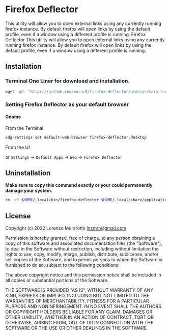 # Firefox Deflector

This utility will allow you to open external links using any currently running firefox instance. By default firefox will open links by using the default profile, even if a window using a different profile is running.
Firefox Deflector
This utility will allow you to open external links using any currently running firefox instance. By default firefox will open links by using the default profile, even if a window using a different profile is running.

## Installation

### Terminal One Liner for download and installation.

```bash
wget -qO- "https://github.com/murar8/firefox-deflector/archive/main.tar.gz" | tar xvz --transform 's/firefox-deflector-main/.firefox-deflector/' -C $HOME -- && $HOME/.firefox-deflector/install.sh
```

### Setting Firefox Deflector as your default browser

#### Gnome

From the Terminal

```bash
xdg-settings set default-web-browser firefox-deflector.desktop
```

From the UI

or `Settings` -> `Default Apps` -> `Web` -> `Firefox Deflector`

## Uninstallation

**Make sure to copy this command exactly or your could permanently damage your system.**

```bash
rm -rf $HOME/.local/bin/firefox-deflector $HOME/.local/share/applications/firefox-deflector.desktop $HOME/.firefox-deflector
```

## License

Copyright (c) 2022 Lorenzo Murarotto <lnzmrr@gmail.com>

Permission is hereby granted, free of charge, to any person
obtaining a copy of this software and associated documentation
files (the "Software"), to deal in the Software without
restriction, including without limitation the rights to use,
copy, modify, merge, publish, distribute, sublicense, and/or sell
copies of the Software, and to permit persons to whom the
Software is furnished to do so, subject to the following
conditions:

The above copyright notice and this permission notice shall be
included in all copies or substantial portions of the Software.

THE SOFTWARE IS PROVIDED "AS IS", WITHOUT WARRANTY OF ANY KIND,
EXPRESS OR IMPLIED, INCLUDING BUT NOT LIMITED TO THE WARRANTIES
OF MERCHANTABILITY, FITNESS FOR A PARTICULAR PURPOSE AND
NONINFRINGEMENT. IN NO EVENT SHALL THE AUTHORS OR COPYRIGHT
HOLDERS BE LIABLE FOR ANY CLAIM, DAMAGES OR OTHER LIABILITY,
WHETHER IN AN ACTION OF CONTRACT, TORT OR OTHERWISE, ARISING
FROM, OUT OF OR IN CONNECTION WITH THE SOFTWARE OR THE USE OR
OTHER DEALINGS IN THE SOFTWARE.
